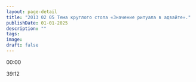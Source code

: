 ```yaml
---
layout: page-detail
title: "2013 02 05 Тема круглого стола «Значение ритуала в адвайте»."
publishDate: 01-01-2025
description: ""
tags:
image:
draft: false
---
```


00:00 

39:12 

  
